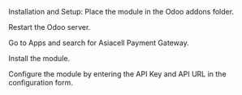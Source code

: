 Installation and Setup:
Place the module in the Odoo addons folder.

Restart the Odoo server.

Go to Apps and search for Asiacell Payment Gateway.

Install the module.

Configure the module by entering the API Key and API URL in the configuration form.
